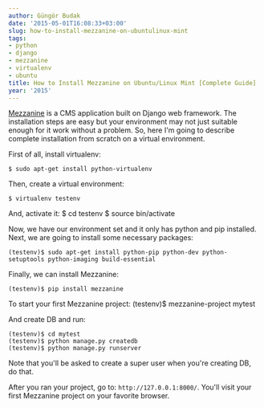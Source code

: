 ```yaml
---
author: Güngör Budak
date: '2015-05-01T16:08:33+03:00'
slug: how-to-install-mezzanine-on-ubuntulinux-mint
tags:
- python
- django
- mezzanine
- virtualenv
- ubuntu
title: How to Install Mezzanine on Ubuntu/Linux Mint [Complete Guide]
year: '2015'
---
```


[Mezzanine](http://mezzanine.jupo.org/) is a CMS application built on Django web framework. The installation steps are easy but your environment may not just suitable enough for it work without a problem. So, here I'm going to describe complete installation from scratch on a virtual environment.

First of all, install virtualenv:

    $ sudo apt-get install python-virtualenv

Then, create a virtual environment:

    $ virtualenv testenv

And, activate it:
    $ cd testenv
    $ source bin/activate

Now, we have our environment set and it only has python and pip installed. Next, we are going to install some necessary packages:

    (testenv)$ sudo apt-get install python-pip python-dev python-setuptools python-imaging build-essential

Finally, we can install Mezzanine:

    (testenv)$ pip install mezzanine

To start your first Mezzanine project:
    (testenv)$ mezzanine-project mytest

And create DB and run:
    
    (testenv)$ cd mytest
    (testenv)$ python manage.py createdb
    (testenv)$ python manage.py runserver

Note that you'll be asked to create a super user when you're creating DB, do that.

After you ran your project, go to: `http://127.0.0.1:8000/`. You'll visit your first Mezzanine project on your favorite browser.
